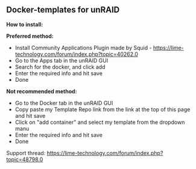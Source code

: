 ## Docker-templates for unRAID

**How to install:**

**Preferred method:**
 - Install Community Applications Plugin made by Squid - https://lime-technology.com/forum/index.php?topic=40262.0
 - Go to the Apps tab in the unRAID GUI
 - Search for the docker, and click add
 - Enter the required info and hit save
 - Done

**Not recommended method:**
 - Go to the Docker tab in the unRAID GUI
 - Copy paste my Template Repo link from the link at the top of this page and hit save
 - Click on "add container" and select my template from the dropdown manu
 - Enter the required info and hit save
 - Done
 
Support thread: https://lime-technology.com/forum/index.php?topic=48798.0
